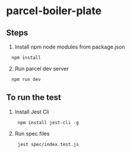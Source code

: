 # parcel-boiler-plate

## Steps

1) Install npm node modules from package.json
```
  npm install
```

2) Run parcel dev server
```
  npm run dev
```



## To run the test 

1) Install Jest Cli
   ```
    npm install jest-cli -g
   ```
   
2) Run spec files
   ```
    jest spec/index.test.js
   ```
 
